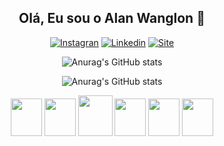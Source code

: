 <h2 align="center" color=""2DFFA0">Olá, Eu sou o Alan Wanglon 👋</h2>


<div align="center" justfycontent="center">

  [![Instagran](https://img.shields.io/badge/Instagram-E4405F?style=for-the-badge&logo=instagram&logoColor=white)](https://www.instagram.com/alan_wanglon/)
  [![Linkedin](https://img.shields.io/badge/LinkedIn-0077B5?style=for-the-badge&logo=linkedin&logoColor=white)](https://www.linkedin.com/in/alan-wanglon-a539a4183/)
  [![Site](https://photos.google.com/photo/AF1QipMQ5wWCGi9u3PJpdHAZDmHe77OH3uKeWNyq5LM)](https://alanwanglon.github.io/portifolio.projetos/)







  ![Anurag's GitHub stats](	https://github-readme-stats.vercel.app/api?username=alanwanglon&theme=blue-green)
 
  ![Anurag's GitHub stats](https://github-readme-stats.vercel.app/api/top-langs/?username=alanwanglon&theme=blue-green)





<div align="center">
  <img height="60" width="50"  src="https://cdn.jsdelivr.net/gh/devicons/devicon/icons/html5/html5-plain.svg" />
  <img height="60" width="50"  src="https://cdn.jsdelivr.net/gh/devicons/devicon/icons/css3/css3-plain.svg" />                                                                           
  <img height="65" width="55"  src="https://cdn.jsdelivr.net/gh/devicons/devicon/icons/bootstrap/bootstrap-plain.svg" />

  <img height="60" width="50"  src="https://cdn.jsdelivr.net/gh/devicons/devicon/icons/javascript/javascript-plain.svg" />
  <img height="60" width="50"  src="https://cdn.jsdelivr.net/gh/devicons/devicon/icons/react/react-original.svg" />
  <img height="60" width="50"  src="https://cdn.jsdelivr.net/gh/devicons/devicon/icons/python/python-plain.svg" />
</div>




